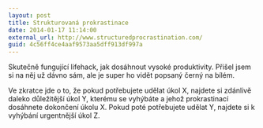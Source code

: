 ```yaml
---
layout: post
title: Strukturovaná prokrastinace
date: 2014-01-17 11:14:00
external_url: http://www.structuredprocrastination.com/
guid: 4c56ff4ce4aaf9573aa5dff913df997a
---
```


Skutečně fungující lifehack, jak dosáhnout vysoké produktivity. Přišel jsem si na něj už dávno sám, ale je super ho vidět popsaný černý na bílém.

Ve zkratce jde o to, že pokud potřebujete udělat úkol X, najdete si zdánlivě daleko důležitější úkol Y, kterému se vyhýbáte a jehož prokrastinací dosáhnete dokončení úkolu X. Pokud poté potřebujete udělat Y, najdete si k vyhýbání urgentnější úkol Z.
